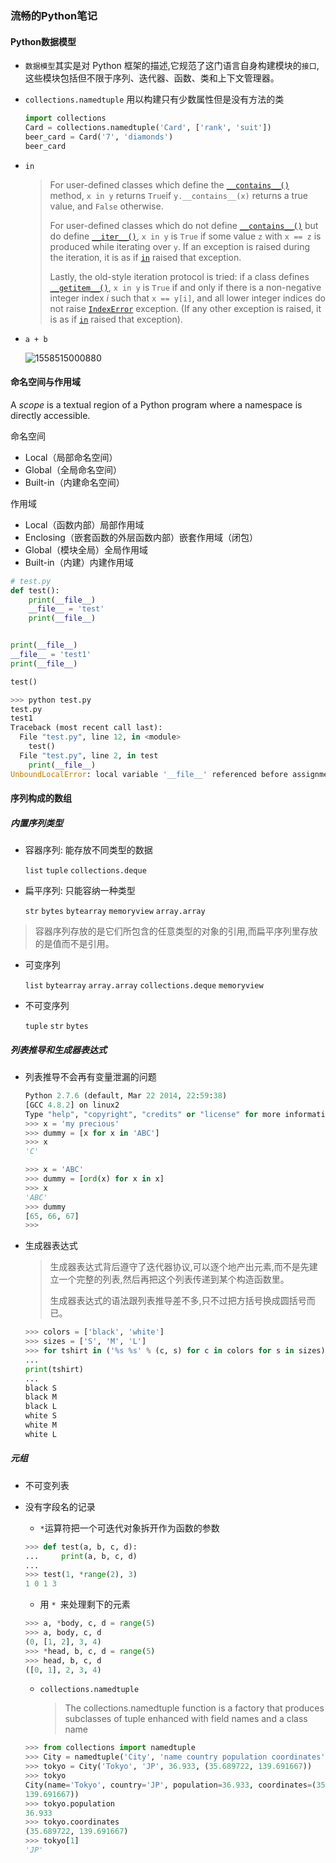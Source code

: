 ### 流畅的Python笔记

#### Python数据模型

- `数据模型`其实是对 Python 框架的描述,它规范了这门语言自身构建模块的`接口`,这些模块包括但不限于序列、迭代器、函数、类和上下文管理器。

- `collections.namedtuple` 用以构建只有少数属性但是没有方法的类

  ```python
  import collections
  Card = collections.namedtuple('Card', ['rank', 'suit'])
  beer_card = Card('7', 'diamonds')
  beer_card
  ```

- `in`

  > For user-defined classes which define the [`__contains__()`](https://docs.python.org/3/reference/datamodel.html#object.__contains__) method, `x in y` returns `True`if `y.__contains__(x)` returns a true value, and `False` otherwise.
  >
  > For user-defined classes which do not define [`__contains__()`](https://docs.python.org/3/reference/datamodel.html#object.__contains__) but do define [`__iter__()`](https://docs.python.org/3/reference/datamodel.html#object.__iter__), `x in y` is `True` if some value `z` with `x == z` is produced while iterating over `y`. If an exception is raised during the iteration, it is as if [`in`](https://docs.python.org/3/reference/expressions.html#in) raised that exception.
  >
  > Lastly, the old-style iteration protocol is tried: if a class defines [`__getitem__()`](https://docs.python.org/3/reference/datamodel.html#object.__getitem__), `x in y` is `True` if and only if there is a non-negative integer index *i* such that `x == y[i]`, and all lower integer indices do not raise [`IndexError`](https://docs.python.org/3/library/exceptions.html#IndexError) exception. (If any other exception is raised, it is as if [`in`](https://docs.python.org/3/reference/expressions.html#in) raised that exception).

- `a + b`

  ![1558515000880](/home/trierbo/.config/Typora/typora-user-images/1558515000880.png)

#### 命名空间与作用域

A *scope* is a textual region of a Python program where a namespace is directly accessible.

命名空间

- Local（局部命名空间）
- Global（全局命名空间）
- Built-in（内建命名空间）

作用域

- Local（函数内部）局部作用域
- Enclosing（嵌套函数的外层函数内部）嵌套作用域（闭包）
- Global（模块全局）全局作用域
- Built-in（内建）内建作用域

```python
# test.py
def test():
    print(__file__)
    __file__ = 'test'
    print(__file__)


print(__file__)
__file__ = 'test1'
print(__file__)

test()
```

```python
>>> python test.py
test.py
test1
Traceback (most recent call last):
  File "test.py", line 12, in <module>
    test()
  File "test.py", line 2, in test
    print(__file__)
UnboundLocalError: local variable '__file__' referenced before assignment
```

#### 序列构成的数组

##### 内置序列类型

- 容器序列: 能存放不同类型的数据

  `list` `tuple` `collections.deque`

- 扁平序列: 只能容纳一种类型

  `str` `bytes` `bytearray` `memoryview` `array.array`

> 容器序列存放的是它们所包含的任意类型的对象的引用,而扁平序列里存放的是值而不是引用。

- 可变序列

  `list` `bytearray` `array.array` `collections.deque` `memoryview`

- 不可变序列

  `tuple` `str` `bytes`

##### 列表推导和生成器表达式

- 列表推导不会再有变量泄漏的问题

  ```python
  Python 2.7.6 (default, Mar 22 2014, 22:59:38)
  [GCC 4.8.2] on linux2
  Type "help", "copyright", "credits" or "license" for more information.
  >>> x = 'my precious'
  >>> dummy = [x for x in 'ABC']
  >>> x
  'C'
  ```

  ```python
  >>> x = 'ABC'
  >>> dummy = [ord(x) for x in x]
  >>> x
  'ABC'
  >>> dummy
  [65, 66, 67]
  >>>
  ```

- 生成器表达式
  >生成器表达式背后遵守了迭代器协议,可以逐个地产出元素,而不是先建立一个完整的列表,然后再把这个列表传递到某个构造函数里。
  > 
  > 生成器表达式的语法跟列表推导差不多,只不过把方括号换成圆括号而已。

  ```python
  >>> colors = ['black', 'white']
  >>> sizes = ['S', 'M', 'L']
  >>> for tshirt in ('%s %s' % (c, s) for c in colors for s in sizes):
  ...
  print(tshirt)
  ...
  black S
  black M
  black L
  white S
  white M
  white L
  ```
  

##### 元组

- 不可变列表

- 没有字段名的记录

  - `*`运算符把一个可迭代对象拆开作为函数的参数

  ```python
  >>> def test(a, b, c, d):
  ...     print(a, b, c, d)
  ... 
  >>> test(1, *range(2), 3)
  1 0 1 3
  ```

  - 用 `* `来处理剩下的元素

  ```python
  >>> a, *body, c, d = range(5)
  >>> a, body, c, d
  (0, [1, 2], 3, 4)
  >>> *head, b, c, d = range(5)
  >>> head, b, c, d
  ([0, 1], 2, 3, 4)
  ```

  - `collections.namedtuple`

    > The collections.namedtuple function is a factory that produces subclasses of tuple enhanced with field names and a class name

  ```python
  >>> from collections import namedtuple
  >>> City = namedtuple('City', 'name country population coordinates')
  >>> tokyo = City('Tokyo', 'JP', 36.933, (35.689722, 139.691667))
  >>> tokyo
  City(name='Tokyo', country='JP', population=36.933, coordinates=(35.689722,
  139.691667))
  >>> tokyo.population
  36.933
  >>> tokyo.coordinates
  (35.689722, 139.691667)
  >>> tokyo[1]
  'JP'
  ```

  